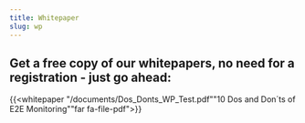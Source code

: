 ```yaml
---
title: Whitepaper
slug: wp
---
```


## Get a free copy of our whitepapers, no need for a registration - just go ahead:

{{<whitepaper "/documents/Dos_Donts_WP_Test.pdf""10 Dos and Don´ts of E2E Monitoring""far fa-file-pdf">}}